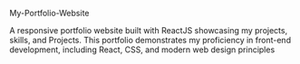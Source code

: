 My-Portfolio-Website

A responsive portfolio website built with ReactJS showcasing my projects, skills, and Projects. This portfolio demonstrates my proficiency in front-end development, including React, CSS, and modern web design principles
